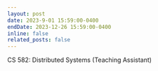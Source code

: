 ```yaml
---
layout: post
date: 2023-9-01 15:59:00-0400
endDate: 2023-12-26 15:59:00-0400
inline: false
related_posts: false
---
```


CS 582: Distributed Systems (Teaching Assistant)
